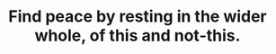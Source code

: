 ---
title: Find peace by resting in the wider whole, of this and not-this.
tags: experience acceptance buddhism
---